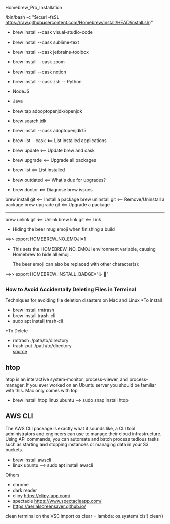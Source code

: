 Homebrew_Pro_Installation

/bin/bash -c "$(curl -fsSL https://raw.githubusercontent.com/Homebrew/install/HEAD/install.sh)"

- brew install --cask visual-studio-code
- brew install --cask sublime-text
- brew install --cask jetbrains-toolbox
- brew install --cask zoom
- brew install --cask notion
- brew install --cask zsh
-- Python
- NodeJS
- Java
 - brew tap adooptopenjdk/openjdk
 - brew search jdk
 - brew install --cask adoptopenjdk15

- brew list --cask  <== List installed applications

- brew update	<== Update brew and cask
- brew upgrade	<== Upgrade all packages
- brew list	<== List installed
- brew outdated	<== What's due for upgrades?
- brew doctor	<== Diagnose brew issues

brew install git		<== Install a package
brew uninstall git	<== Remove/Uninstall a package
brew upgrade git		<== Upgrade a package
---	---
brew unlink git		<== Unlink
brew link git		<== Link


- Hiding the beer mug emoji when finishing a build

==>> export HOMEBREW_NO_EMOJI=1

- This sets the HOMEBREW_NO_EMOJI environment variable, causing Homebrew to hide all emoji.

	The beer emoji can also be replaced with other character(s): 

==>> export HOMEBREW_INSTALL_BADGE="☕️ 🐸"



### How to Avoid Accidentally Deleting Files in Terminal
Techniques for avoiding file deletion disasters on Mac and Linux
*To install
- brew install rmtrash
- brew install trash-cli
- sudo apt install trash-cli

*To Delete
- rmtrash ./path/to/directory
- trash-put ./path/to/directory <br>
<a href="https://levelup.gitconnected.com/how-to-avoid-accidentally-deleting-files-in-terminal-969d63ab1c02">source</a>


## htop
htop is an interactive system-monitor, process-viewer, and process-manager. If you ever worked on an Ubuntu server you should be familiar with this. Mac only comes with top

- brew install htop
linux ubuntu ==> sudo snap install htop
###

## AWS CLI
The AWS CLI package is exactly what it sounds like, a CLI tool administrators and engineers can use to manage their cloud infrastructure. Using API commands, you can automate and batch process tedious tasks such as starting and stopping instances or managing data in your S3 buckets.

- brew install awscli
- linux ubuntu ==> sudo apt install awscli






Others

- chrome
- dark reader
- clipy https://clipy-app.com/​
- spectacle https://www.spectacleapp.com/​
- https://aerialscreensaver.github.io/​

clean terminal on the VSC 
import os
clear = lambda: os.system('cls')
clear()
